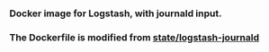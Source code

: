 ### Docker image for Logstash, with journald input.
### The Dockerfile is modified from [state/logstash-journald](https://hub.docker.com/r/state/logstash-journald/)
